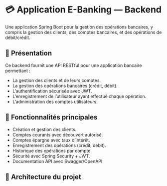 # 💳 Application E-Banking — Backend

Une application Spring Boot pour la gestion des opérations bancaires, y compris la gestion des clients, des comptes bancaires, et des opérations de débit/crédit.

## 📝 Présentation

Ce backend fournit une API RESTful pour une application bancaire permettant :
- La gestion des clients et de leurs comptes.
- La gestion des opérations bancaires (crédit, débit).
- L’authentification sécurisée avec JWT.
- L’enregistrement de l’utilisateur ayant effectué chaque opération.
- L’administration des comptes utilisateurs.

## 🎯 Fonctionnalités principales

- Création et gestion des clients.
- Comptes courants avec découvert autorisé.
- Comptes épargne avec taux d’intérêt.
- Enregistrement des opérations (crédit, débit).
- Historique des opérations par compte.
- Sécurité avec Spring Security + JWT.
- Documentation API avec Swagger/OpenAPI.

## 🧱 Architecture du projet

